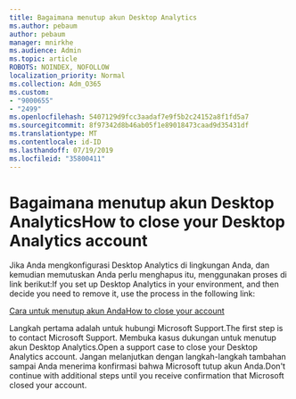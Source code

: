 ```yaml
---
title: Bagaimana menutup akun Desktop Analytics
ms.author: pebaum
author: pebaum
manager: mnirkhe
ms.audience: Admin
ms.topic: article
ROBOTS: NOINDEX, NOFOLLOW
localization_priority: Normal
ms.collection: Adm_O365
ms.custom:
- "9000655"
- "2499"
ms.openlocfilehash: 5407129d9fcc3aadaf7e9f5b2c24152a8f1fd5a7
ms.sourcegitcommit: 8f97342d8b46ab05f1e89018473caad9d35431df
ms.translationtype: MT
ms.contentlocale: id-ID
ms.lasthandoff: 07/19/2019
ms.locfileid: "35800411"
---
```

# <a name="how-to-close-your-desktop-analytics-account"></a><span data-ttu-id="5ced6-102">Bagaimana menutup akun Desktop Analytics</span><span class="sxs-lookup"><span data-stu-id="5ced6-102">How to close your Desktop Analytics account</span></span>

<span data-ttu-id="5ced6-103">Jika Anda mengkonfigurasi Desktop Analytics di lingkungan Anda, dan kemudian memutuskan Anda perlu menghapus itu, menggunakan proses di link berikut:</span><span class="sxs-lookup"><span data-stu-id="5ced6-103">If you set up Desktop Analytics in your environment, and then decide you need to remove it, use the process in the following link:</span></span>

[<span data-ttu-id="5ced6-104">Cara untuk menutup akun Anda</span><span class="sxs-lookup"><span data-stu-id="5ced6-104">How to close your account</span></span>](https://docs.microsoft.com/sccm/desktop-analytics/account-close)

<span data-ttu-id="5ced6-105">Langkah pertama adalah untuk hubungi Microsoft Support.</span><span class="sxs-lookup"><span data-stu-id="5ced6-105">The first step is to contact Microsoft Support.</span></span> <span data-ttu-id="5ced6-106">Membuka kasus dukungan untuk menutup akun Desktop Analytics.</span><span class="sxs-lookup"><span data-stu-id="5ced6-106">Open a support case to close your Desktop Analytics account.</span></span> <span data-ttu-id="5ced6-107">Jangan melanjutkan dengan langkah-langkah tambahan sampai Anda menerima konfirmasi bahwa Microsoft tutup akun Anda.</span><span class="sxs-lookup"><span data-stu-id="5ced6-107">Don't continue with additional steps until you receive confirmation that Microsoft closed your account.</span></span>